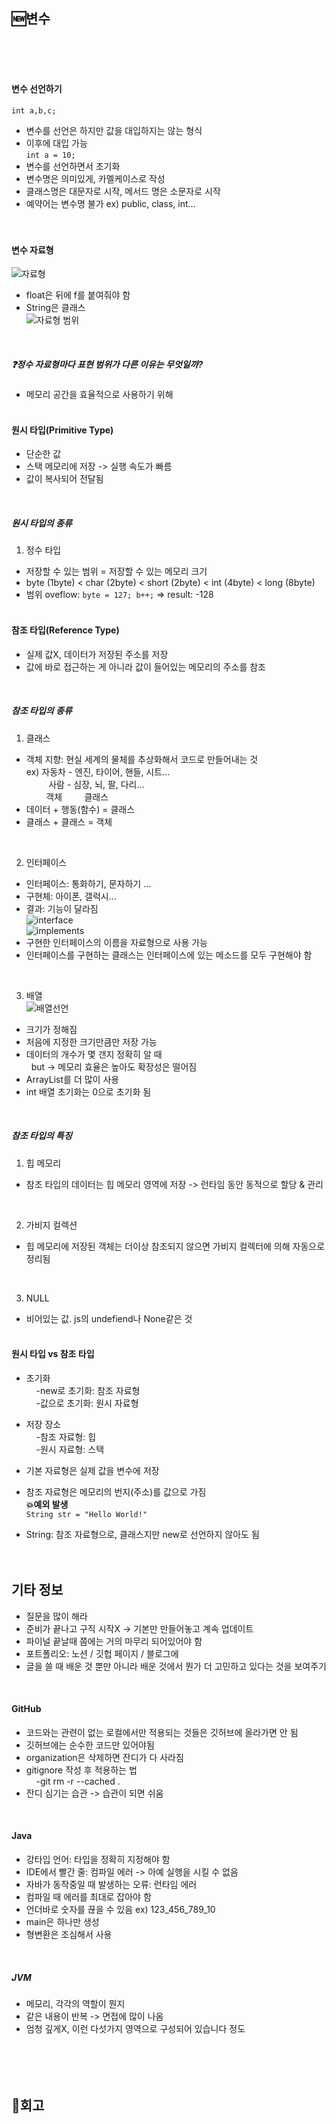 ## 🆕변수
<br><br><br>
 
#### 변수 선언하기  

`int a,b,c;`  
- 변수를 선언은 하지만 값을 대입하지는 않는 형식
- 이후에 대입 가능  
`int a = 10; `  
- 변수를 선언하면서 초기화
- 변수명은 의미있게, 카멜케이스로 작성
- 클래스명은 대문자로 시작, 메서드 명은 소문자로 시작
- 예약어는 변수명 불가 ex) public, class, int...  
<br><br>

#### 변수 자료형
![자료형](img/content/types.png)
- float은 뒤에 f를 붙여줘야 함
- String은 클래스  
![자료형 범위](img/content/자료형범위.png)  
<br>

##### ❓정수 자료형마다 표현 범위가 다른 이유는 무엇일까?
- 메모리 공간을 효율적으로 사용하기 위해
<br><br>

#### 원시 타입(Primitive Type)
- 단순한 값
- 스택 메모리에 저장 -> 실행 속도가 빠름
- 값이 복사되어 전달됨
<br>

##### 원시 타입의 종류
1. 정수 타입
- 저장할 수 있는 범위 = 저장할 수 있는 메모리 크기
- byte (1byte) < char (2byte) < short (2byte) < int (4byte) < long (8byte) 
- 범위 oveflow: `byte = 127; b++;` => result: -128
<br><br>

#### 참조 타입(Reference Type)
- 실제 값X, 데이터가 저장된 주소를 저장
- 값에 바로 접근하는 게 아니라 값이 들어있는 메모리의 주소를 참조
<br>

##### 참조 타입의 종류
1. 클래스
- 객체 지향: 현실 세계의 물체를 추상화해서 코드로 만들어내는 것  
ex) 자동차 - 엔진, 타이어, 핸들, 시트...  
&nbsp;&nbsp;&nbsp;&nbsp;&nbsp;&nbsp;&nbsp;&nbsp;&nbsp;사람 - 심장, 뇌, 팔, 다리...  
&nbsp;&nbsp;&nbsp;&nbsp;&nbsp;&nbsp;&nbsp;&nbsp;객체&nbsp;&nbsp;&nbsp;&nbsp;&nbsp;&nbsp;&nbsp;&nbsp;&nbsp;클래스  
- 데이터 + 행동(함수) = 클래스
- 클래스 + 클래스 = 객체
<br>

2. 인터페이스
- 인터페이스: 통화하기, 문자하기 ...
- 구현체: 아이폰, 갤럭시...
- 결과: 기능이 달라짐  
![interface](img/content/interface.png)  
![implements](img/content/implements.png)  
- 구현한 인터페이스의 이름을 자료형으로 사용 가능
- 인터페이스를 구현하는 클래스는 인터페이스에 있는 메소드를 모두 구현해야 함    
<br>

3. 배열   
![배열선언](img/content/배열선언.png)  
- 크기가 정해짐
- 처음에 지정한 크기만큼만 저장 가능
- 데이터의 개수가 몇 갠지 정확히 알 때  
&nbsp;&nbsp;but -> 메모리 효율은 높아도 확장성은 떨어짐
-  ArrayList를 더 많이 사용
- int 배열 초기화는 0으로 초기화 됨
<br>

##### 참조 타입의 특징
1. 힙 메모리
- 참조 타입의 데이터는 힙 메모리 영역에 저장 -> 런타임 동안 동적으로 할당 & 관리  
<br>

2. 가비지 컬렉션
- 힙 메모리에 저장된 객체는 더이상 참조되지 않으면 가비지 컬렉터에 의해 자동으로 정리됨  
<br>

3. NULL
- 비어있는 값. js의 undefiend나 None같은 것
<br><br>

#### 원시 타입 vs 참조 타입
- 초기화  
&nbsp;&nbsp;&nbsp;&nbsp;-new로 초기화: 참조 자료형    
&nbsp;&nbsp;&nbsp;&nbsp;-값으로 초기화: 원시 자료형  
- 저장 장소  
&nbsp;&nbsp;&nbsp;&nbsp;-참조 자료형: 힙  
&nbsp;&nbsp;&nbsp;&nbsp;-원시 자료형: 스택  

- 기본 자료형은 실제 값을 변수에 저장
- 참조 자료형은 메모리의 번지(주소)를 값으로 가짐  
**💥예외 발생**  
`String str = "Hello World!"`
- String: 참조 자료형으로, 클래스지만 new로 선언하지 않아도 됨
<br><br><br>



## 기타 정보
- 질문을 많이 해라
- 준비가 끝나고 구직 시작X -> 기본만 만들어놓고 계속 업데이트
- 파이널 끝날때 쯤에는 거의 마무리 되어있어야 함
- 포트폴리오: 노션 / 깃헙 페이지 / 블로그에
- 글을 쓸 때 배운 것 뿐만 아니라 배운 것에서 뭔가 더 고민하고 있다는 것을 보여주기  

<br>

#### GitHub
- 코드와는 관련이 없는 로컬에서만 적용되는 것들은 깃허브에 올라가면 안 됨
- 깃허브에는 순수한 코드만 있어야됨
- organization은 삭제하면 잔디가 다 사라짐
- gitignore 작성 후 적용하는 법  
&nbsp;&nbsp;&nbsp;&nbsp;-git rm -r --cached .  
- 잔디 심기는 습관 -> 습관이 되면 쉬움  
<br>

#### Java
- 강타입 언어: 타입을 정확히 지정해야 함
- IDE에서 빨간 줄: 컴파일 에러 -> 아예 실행을 시킬 수 없음
- 자바가 동작중일 때 발생하는 오류: 런타임 에러
- 컴파일 때 에러를 최대로 잡아야 함
- 언더바로 숫자를 끊을 수 있음 ex) 123_456_789_10  
- main은 하나만 생성
- 형변환은 조심해서 사용

<br>

##### JVM
- 메모리, 각각의 역할이 뭔지
- 같은 내용이 반복 -> 면접에 많이 나옴
- 엄청 깊게X, 이런 다섯가지 영역으로 구성되어 있습니다 정도  
<br><br><br><br>



## 💭회고